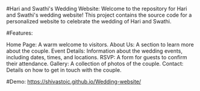 #Hari and Swathi's Wedding Website:
  Welcome to the repository for Hari and Swathi's wedding website! This project contains the source code for a personalized website to celebrate the wedding of Hari and Swathi.

#Features:

  Home Page: A warm welcome to visitors.
  About Us: A section to learn more about the couple.
  Event Details: Information about the wedding events, including dates, times, and locations.
  RSVP: A form for guests to confirm their attendance.
  Gallery: A collection of photos of the couple.
  Contact: Details on how to get in touch with the couple.

#Demo: https://shivastoic.github.io/Wedding-website/

